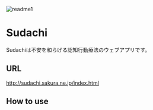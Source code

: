 ![readme1](https://user-images.githubusercontent.com/67347289/132198217-9f3c058e-5948-4d96-92c3-d43062ae396e.png)
# Sudachi
<p>Sudachiは不安を和らげる認知行動療法のウェブアプリです。</p>

## URL
<a href="http://sudachi.sakura.ne.jp/index.html">http://sudachi.sakura.ne.jp/index.html</a>

## How to use
<p>
